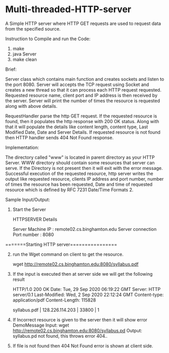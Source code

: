 # Multi-threaded-HTTP-server
A Simple HTTP server where HTTP GET requests are used to request data from the specified source.


Instruction to Compile and run the Code:
  1. make
  2. java Server
  3. make clean

Brief:

Server class which contains main function and creates sockets and listen to the port 8080.
Server will accepts the TCP request using Socket and creates a new thread so that it can process each HTTP request requested.
Requested resource name, client port and IP address is then received by the server.
Server will print the number of times the resource is requested along with above details.

RequestHandler parse the http GET request. If the requested resource is found, then it populates the http response with 200 OK status.
Along with that it will populate the details like content length, content type, Last Modified Date, Date and Server Details.
If requested resource is not found then HTTP handler sends 404 Not Found response.


Implementation:

The directory called "www" is located in parent directory as your HTTP Server. WWW directory should contain some resources that server can serve.
If the Directory is not present then it will exit with the error message.
Successful execution of the requested resource, http server writes the output like requested resource, clients IP address and port number,
number of times the resource has been requested, Date and time of requested resource which is defined by RFC 7231 Date/Time Formats 2.


Sample Input/Output:

1. Start the Server

    HTTPSERVER Details

    Server Machine IP : remote02.cs.binghamton.edu
    Server connection Port number : 8080

=======Starting HTTP server================

2. run the Wget command on client to get the resource.

    wget http://remote02.cs.binghamton.edu:8080/syllabus.pdf

3. If the input is executed then at server side we will get the following result

    HTTP/1.0 200 OK
    Date: Tue, 29 Sep 2020 06:19:22 GMT
    Server: HTTP server/0.1
    Last-Modified: Wed, 2 Sep 2020 22:12:24 GMT
    Content-type: application/pdf
    Content-Length: 115828


    syllabus.pdf | 128.226.114.203 | 33800 | 1

4. If Incorrect resource is given to the server then it will show error DemoMessage
    Input:  wget http://remote02.cs.binghamton.edu:8080/syllabus.pd
    Output: syllabus.pd not found, this throws error 404..

5. If file is not found then 404 Not Found error is shown at client side.

